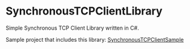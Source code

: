 # SynchronousTCPClientLibrary
Simple Synchronous TCP Client Library written in C#.

Sample project that includes this library: [SynchronousTCPClientSample](https://github.com/WithoutCaps/SynchronousTCPClientSample)
